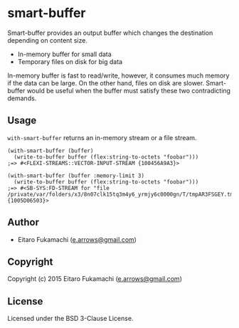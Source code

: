 # smart-buffer

Smart-buffer provides an output buffer which changes the destination depending on content size.

* In-memory buffer for small data
* Temporary files on disk for big data

In-memory buffer is fast to read/write, however, it consumes much memory if the data can be large. On the other hand, files on disk are slower. Smart-buffer would be useful when the buffer must satisfy these two contradicting demands.

## Usage

`with-smart-buffer` returns an in-memory stream or a file stream.

```common-lisp
(with-smart-buffer (buffer)
  (write-to-buffer buffer (flex:string-to-octets "foobar")))
;=> #<FLEXI-STREAMS::VECTOR-INPUT-STREAM {100456A9A3}>

(with-smart-buffer (buffer :memory-limit 3)
  (write-to-buffer buffer (flex:string-to-octets "foobar")))
;=> #<SB-SYS:FD-STREAM for "file /private/var/folders/x3/8n07clk15tq3m4y6_yrmjy6c0000gn/T/tmpAR3FSGEY.tmp" {1005D06503}>
```

## Author

* Eitaro Fukamachi (e.arrows@gmail.com)

## Copyright

Copyright (c) 2015 Eitaro Fukamachi (e.arrows@gmail.com)

## License

Licensed under the BSD 3-Clause License.
